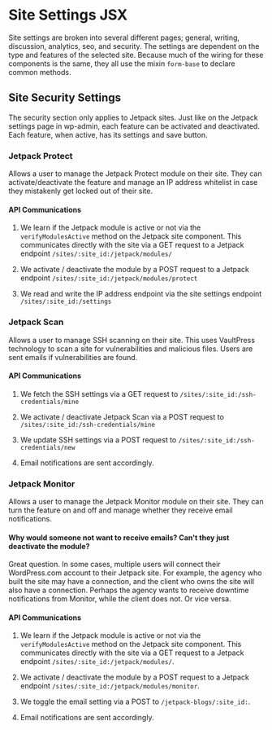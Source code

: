 Site Settings JSX
=================

Site settings are broken into several different pages; general, writing, discussion, analytics, seo, and security. The settings are dependent on the type and features of the selected site. Because much of the wiring for these components is the same, they all use the mixin `form-base` to declare common methods.

Site Security Settings
----------------------

The security section only applies to Jetpack sites. Just like on the Jetpack settings page in wp-admin, each feature can be activated and deactivated. Each feature, when active, has its settings and save button.

### Jetpack Protect

Allows a user to manage the Jetpack Protect module on their site. They can activate/deactivate the feature and manage an IP address whitelist in case they mistakenly get locked out of their site.

#### API Communications

1. We learn if the Jetpack module is active or not via the `verifyModulesActive` method on the Jetpack site component. This communicates directly with the site via a GET request to a Jetpack endpoint `/sites/:site_id:/jetpack/modules/`

2. We activate / deactivate the module by a POST request to a Jetpack endpoint `/sites/:site_id:/jetpack/modules/protect`

3. We read and write the IP address endpoint via the site settings endpoint `/sites/:site_id:/settings`

### Jetpack Scan

Allows a user to manage SSH scanning on their site. This uses VaultPress technology to scan a site for vulnerabilities and malicious files. Users are sent emails if vulnerabilities are found.

#### API Communications

1. We fetch the SSH settings via a GET request to `/sites/:site_id:/ssh-credentials/mine`

2. We activate / deactivate Jetpack Scan via a POST request to `/sites/:site_id:/ssh-credentials/mine`

3. We update SSH settings via a POST request to `/sites/:site_id:/ssh-credentials/new`

4. Email notifications are sent accordingly.

### Jetpack Monitor

Allows a user to manage the Jetpack Monitor module on their site. They can turn the feature on and off and manage whether they receive email notifications.

#### Why would someone not want to receive emails? Can't they just deactivate the module?

Great question. In some cases, multiple users will connect their WordPress.com account to their Jetpack site. For example, the agency who built the site may have a connection, and the client who owns the site will also have a connection. Perhaps the agency wants to receive downtime notifications from Monitor, while the client does not. Or vice versa.

#### API Communications

1. We learn if the Jetpack module is active or not via the `verifyModulesActive` method on the Jetpack site component. This communicates directly with the site via a GET request to a Jetpack endpoint `/sites/:site_id:/jetpack/modules/`.

2. We activate / deactivate the module by a POST request to a Jetpack endpoint `/sites/:site_id:/jetpack/modules/monitor`.

3. We toggle the email setting via a POST to `/jetpack-blogs/:site_id:`.

4. Email notifications are sent accordingly.
